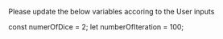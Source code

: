 Please update the below variables accoring to the User inputs

const numerOfDice = 2;
let numberOfIteration = 100;
